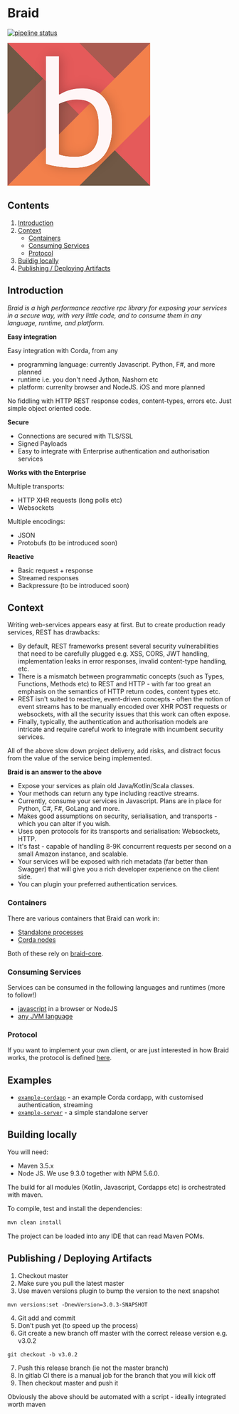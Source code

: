 # Braid

[![pipeline status](https://gitlab.com/bluebank/braid/badges/master/pipeline.svg)](https://gitlab.com/bluebank/braid/commits/master)

![logo](art/logo-small.png) 

## Contents

1. [Introduction](#introduction) 
2. [Context](#context)
    * [Containers](#containers)
    * [Consuming Services](#consuming-services)
    * [Protocol](#protocol)   
3. [Buildig locally](#building-locally)
4. [Publishing / Deploying Artifacts](#publishing-/-deploying-artifacts)
 
## Introduction

_Braid is a high performance reactive rpc library for exposing your services in a secure way, with very little code, and to consume them in any language, runtime, and platform._

**Easy integration**

Easy integration with Corda, from any
 
* programming language: currently Javascript. Python, F#, and more planned
* runtime i.e. you don't need Jython, Nashorn etc
* platform: currenlty browser and NodeJS. iOS and more planned

No fiddling with HTTP REST response codes, content-types, errors etc.
Just simple object oriented code.

**Secure**

* Connections are secured with TLS/SSL
* Signed Payloads
* Easy to integrate with Enterprise authentication and authorisation services

**Works with the Enterprise**

Multiple transports: 

* HTTP XHR requests (long polls etc)
* Websockets

Multiple encodings:

* JSON
* Protobufs (to be introduced soon)

**Reactive**

* Basic request + response
* Streamed responses
* Backpressure (to be introduced soon)
 
## Context

Writing web-services appears easy at first. But to create production ready services, REST has drawbacks:

* By default, REST frameworks present several security vulnerabilities that need to be carefully plugged e.g. XSS, CORS, JWT handling, implementation leaks in error responses, invalid content-type handling, etc.
* There is a mismatch between programmatic concepts (such as Types, Functions, Methods etc) to REST and HTTP - with far too great an emphasis on the semantics of HTTP return codes, content types etc.
* REST isn't suited to reactive, event-driven concepts - often the notion of event streams has to be manually encoded over XHR POST requests or websockets, with all the security issues that this work can often expose.
* Finally, typically, the authentication and authorisation models are intricate and require careful work to integrate with incumbent security services.

All of the above slow down project delivery, add risks, and distract focus from the value of the service being implemented. 

**Braid is an answer to the above**

* Expose your services as plain old Java/Kotlin/Scala classes.
* Your methods can return any type including reactive streams.
* Currently, consume your services in Javascript. Plans are in place for Python, C#, F#, GoLang and more.
* Makes good assumptions on security, serialisation, and transports - which you can alter if you wish.
* Uses open protocols for its transports and serialisation: Websockets, HTTP.
* It's fast - capable of handling 8-9K concurrent requests per second on a small Amazon instance, and scalable.
* Your services will be exposed with rich metadata (far better than Swagger) that will give you a rich developer experience on the client side.
* You can plugin your preferred authentication services.

### Containers

There are various containers that Braid can work in:
 
* [Standalone processes](braid-standalone-server)
* [Corda nodes](braid-corda)

Both of these rely on [braid-core](braid-core).

### Consuming Services 

Services can be consumed in the following languages and runtimes (more to follow!)

* [javascript](braid-client-js) in a browser or NodeJS
* [any JVM language](braid-client)

### Protocol

If you want to implement your own client, or are just interested in how Braid works, the protocol is defined [here](./braid-core/README.md).

## Examples

* [`example-cordapp`](examples/example-cordapp) - an example Corda cordapp, with customised authentication, streaming
* [`example-server`](examples/example-server) - a simple standalone server 


## Building locally

You will need:

* Maven 3.5.x
* Node JS. We use 9.3.0 together with NPM 5.6.0.


The build for all modules (Kotlin, Javascript, Cordapps etc) is orchestrated with maven.

To compile, test and install the dependencies:

```bash
mvn clean install
```

The project can be loaded into any IDE that can read Maven POMs.

## Publishing / Deploying Artifacts

1. Checkout master
2. Make sure you pull the latest master
3. Use maven versions plugin to bump the version to the next snapshot

```
mvn versions:set -DnewVersion=3.0.3-SNAPSHOT
```

4. Git add and commit 
5. Don’t push yet (to speed up the process)
6. Git create a new branch off master with the correct release version e.g. v3.0.2

```
git checkout -b v3.0.2
```

7. Push this release branch (ie not the master branch)
8. In gitlab CI there is a manual job for the branch that you will kick off
9. Then checkout master and push it

Obviously the above should be automated with a script - ideally integrated worth maven

